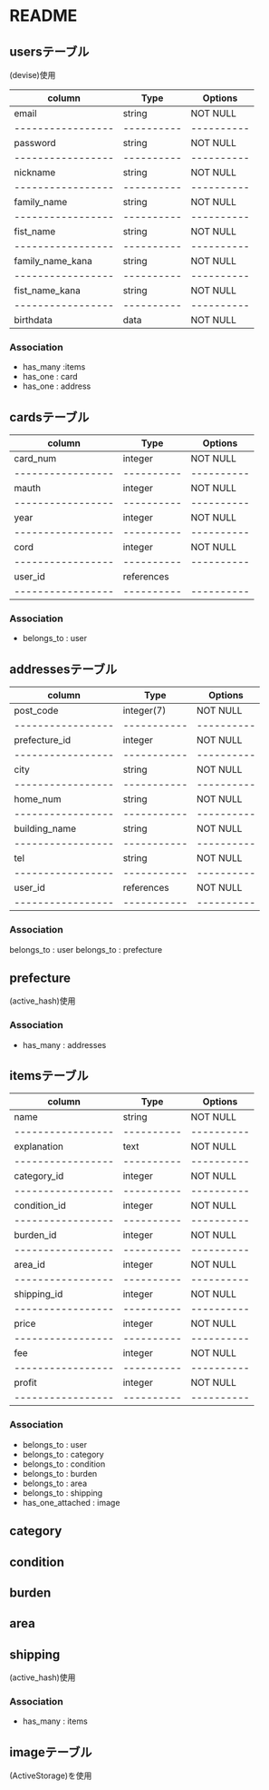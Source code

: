# README

## usersテーブル
(devise)使用

| column          | Type     | Options  |
|-----------------|----------|----------|
| email           | string   | NOT NULL |
|-----------------|----------|----------|
| password        | string   | NOT NULL |
|-----------------|----------|----------|
| nickname        | string   | NOT NULL |
|-----------------|----------|----------|
| family_name     | string   | NOT NULL |
|-----------------|----------|----------|
| fist_name       | string   | NOT NULL |
|-----------------|----------|----------|
| family_name_kana| string   | NOT NULL |
|-----------------|----------|----------|
| fist_name_kana  | string   | NOT NULL |
|-----------------|----------|----------|
| birthdata       | data     | NOT NULL |

### Association
- has_many :items
- has_one : card
- has_one : address


## cardsテーブル

| column          | Type     | Options  |
|-----------------|----------|----------|
| card_num        | integer  | NOT NULL |
|-----------------|----------|----------|
| mauth           | integer  | NOT NULL |
|-----------------|----------|----------|
| year            | integer  | NOT NULL |
|-----------------|----------|----------|
| cord            | integer  | NOT NULL |
|-----------------|----------|----------|
| user_id         |references|          |
|-----------------|----------|----------|

### Association
- belongs_to : user


## addressesテーブル

| column          | Type      | Options  |
|-----------------|-----------|----------|
| post_code       | integer(7)| NOT NULL |
|-----------------|-----------|----------|
| prefecture_id   | integer   | NOT NULL |
|-----------------|-----------|----------|
| city            | string    | NOT NULL |
|-----------------|-----------|----------|
| home_num        | string    | NOT NULL |
|-----------------|-----------|----------|
| building_name   | string    | NOT NULL |
|-----------------|-----------|----------|
| tel             | string    | NOT NULL |
|-----------------|-----------|----------|
| user_id         | references| NOT NULL |
|-----------------|-----------|----------|

### Association
belongs_to : user
belongs_to : prefecture

## prefecture
(active_hash)使用

### Association
- has_many : addresses


## itemsテーブル

| column          | Type     | Options  |
|-----------------|----------|----------|
| name            | string   | NOT NULL |
|-----------------|----------|----------|
| explanation     | text     | NOT NULL |
|-----------------|----------|----------|
| category_id     | integer  | NOT NULL |
|-----------------|----------|----------|
| condition_id    | integer  | NOT NULL |
|-----------------|----------|----------|
| burden_id       | integer  | NOT NULL |
|-----------------|----------|----------|
| area_id         | integer  | NOT NULL |
|-----------------|----------|----------|
| shipping_id     | integer  | NOT NULL |
|-----------------|----------|----------|
| price           | integer  | NOT NULL |
|-----------------|----------|----------|
| fee             | integer  | NOT NULL |
|-----------------|----------|----------|
| profit          | integer  | NOT NULL |
|-----------------|----------|----------|


### Association
- belongs_to : user
- belongs_to : category
- belongs_to : condition
- belongs_to : burden
- belongs_to : area
- belongs_to : shipping
- has_one_attached : image

## category
## condition
## burden
## area
## shipping
(active_hash)使用

### Association
- has_many : items

## imageテーブル
(ActiveStorage)を使用



